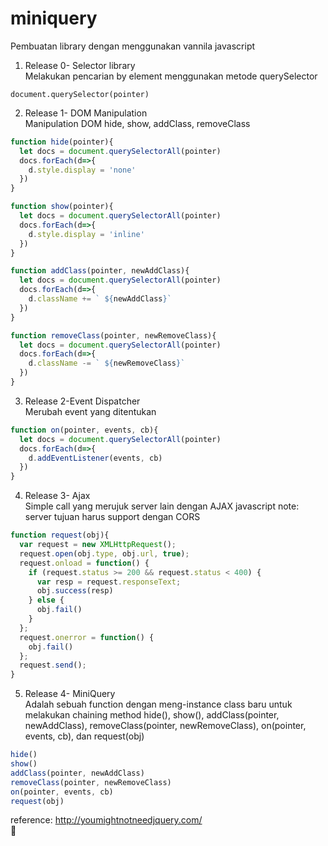 # miniquery
Pembuatan library dengan menggunakan vannila javascript   


1. Release 0- Selector library  
Melakukan pencarian by element menggunakan metode querySelector
```
document.querySelector(pointer)
``` 


2. Release 1- DOM Manipulation  
Manipulation DOM hide, show, addClass, removeClass
```js
function hide(pointer){
  let docs = document.querySelectorAll(pointer)
  docs.forEach(d=>{
    d.style.display = 'none'
  })
}

function show(pointer){
  let docs = document.querySelectorAll(pointer)
  docs.forEach(d=>{
    d.style.display = 'inline'
  })
}

function addClass(pointer, newAddClass){
  let docs = document.querySelectorAll(pointer)
  docs.forEach(d=>{
    d.className += ` ${newAddClass}`
  })
}

function removeClass(pointer, newRemoveClass){
  let docs = document.querySelectorAll(pointer)
  docs.forEach(d=>{
    d.className -= ` ${newRemoveClass}`
  })
}
```


3. Release 2-Event Dispatcher  
Merubah event yang ditentukan 
```js
function on(pointer, events, cb){
  let docs = document.querySelectorAll(pointer)
  docs.forEach(d=>{
    d.addEventListener(events, cb)
  })
}
```


4. Release 3- Ajax  
Simple call yang merujuk server lain dengan AJAX javascript
note: server tujuan harus support dengan CORS
```js
function request(obj){
  var request = new XMLHttpRequest();
  request.open(obj.type, obj.url, true);
  request.onload = function() {
    if (request.status >= 200 && request.status < 400) {
      var resp = request.responseText;
      obj.success(resp)
    } else {
      obj.fail()
    }
  };
  request.onerror = function() {
    obj.fail()
  };
  request.send();
}

```

5. Release 4- MiniQuery  
Adalah sebuah function dengan meng-instance class baru untuk melakukan chaining method hide(), show(), addClass(pointer, newAddClass), removeClass(pointer, newRemoveClass), on(pointer, events, cb), dan request(obj)
```js
hide()
show()
addClass(pointer, newAddClass)
removeClass(pointer, newRemoveClass)
on(pointer, events, cb)
request(obj)
```

reference: http://youmightnotneedjquery.com/  
:rocket: